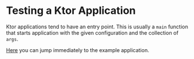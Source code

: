 # Testing a Ktor Application

Ktor applications tend to have an entry point. This is usually a `main` function that starts application with
the given configuration and the collection of `args`.

[Here](https://github.com/Trendyol/stove4k/tree/main/examples/ktor-example) you can jump immediately to the example application.
